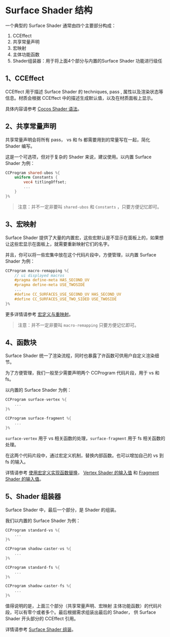 # Surface Shader 结构

一个典型的 Surface Shader 通常由四个主要部分构成：

1. CCEffect
2. 共享常量声明
3. 宏映射
4. 主体功能函数
5. Shader组装器：用于将上面4个部分与内置的Surface Shader 功能进行级任

## 1、CCEffect

CCEffect 用于描述 Surface Shader 的 techniques, pass , 属性以及渲染状态等信息。材质会根据 CCEffect 中的描述生成默认值，以及在材质面板上显示。

具体内容请参考 [Cocos Shader 语法](../effect-syntax.md)。

## 2、共享常量声明

共享常量声明会将所有 pass， vs 和 fs 都需要用到的常量写在一起，简化 Shader 编写。

这是一个可选项，但对于复杂的 Shader 来说，建议使用。以内置 Surface Shader 为例：

```glsl
CCProgram shared-ubos %{
    uniform Constants {
        vec4 titlingOffset;
        ...
    }
}%
```

> 注意：并不一定非要叫 `shared-ubos` 和 `Constants` ，只要方便记忆即可。

## 3、宏映射

Surface Shader 提供了大量的内置宏，这些宏默认是不显示在面板上的，如果想让这些宏显示在面板上，就需要重新映射它们的名字。

并且，你可以将一些宏集中放在这个代码片段中，方便管理，以内置 Surface Shader 为例：

```glsl
CCProgram macro-remapping %{
    // ui displayed macros
    #pragma define-meta HAS_SECOND_UV
    #pragma define-meta USE_TWOSIDE
    ...
    #define CC_SURFACES_USE_SECOND_UV HAS_SECOND_UV
    #define CC_SURFACES_USE_TWO_SIDED USE_TWOSIDE
}%
```

更多详情请参考 [宏定义与重映射](./macro-remapping.md)。

> 注意：并不一定非要叫 `macro-remapping` 只要方便记忆即可。

## 4、函数块

Surface Shader 统一了渲染流程，同时也暴露了许函数可供用户自定义渲染细节。

为了方便管理，我们一般至少需要声明两个 CCProgram 代码片段，用于 vs 和 fs。

以内置的 Surface Shader 为例：

```glsl
CCProgram surface-vertex %{
    ...
}%

CCProgram surface-fragment %{
    ...
}%
```

`surface-vertex` 用于 vs 相关函数的处理，`surface-fragment` 用于 fs 相关函数的处理。

在这两个代码片段中，通过宏定义机制，替换内部函数。也可以增加自己的 vs 到 fs 的输入。

详情请参考 [使用宏定义实现函数替换](./function-replace.md)， [Vertex Shader 的输入值](./vs-input.md) 和 [Fragment Shader 的输入值](./fs-input.md)。

## 5、Shader 组装器

Surface Shader 中，最后一个部分，是 Shader 的组装。

我们以内置的 Surface Shader 为例：

```glsl
CCProgram standard-vs %{
    ...
}%

CCProgram shadow-caster-vs %{
    ...
}%

CCProgram standard-fs %{
    ...
}%

CCProgram shadow-caster-fs %{
    ...
}%
```

值得说明的是，上面三个部分（共享常量声明、宏映射
主体功能函数）的代码片段，可以有零个或者多个。最后根据需求组装出最后的 Shader， 供 Surface Shader 开头部分的 CCEffect 引用。

详情请参考 [Surface Shader 组装](./shader-assembly.md)。
